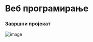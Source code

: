 

# Веб програмирање

### Завршни пројекат
![image](https://user-images.githubusercontent.com/118189227/209412059-572f2406-6755-43dd-aaf1-e52a4ceb7518.png)
